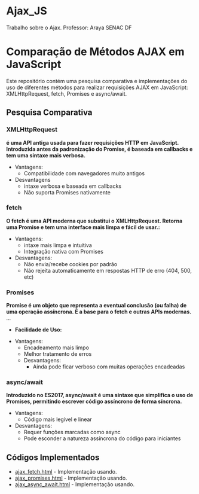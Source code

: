 # Ajax_JS
Trabalho sobre o Ajax. Professor: Araya
SENAC DF

# Comparação de Métodos AJAX em JavaScript

Este repositório contém uma pesquisa comparativa e implementações do uso de diferentes métodos para realizar requisições AJAX em JavaScript: XMLHttpRequest, fetch, Promises e async/await.

## Pesquisa Comparativa

### XMLHttpRequest

**é uma API antiga usada para fazer requisições HTTP em JavaScript. Introduzida antes da padronização do Promise, é baseada em callbacks e tem uma sintaxe mais verbosa.**
- Vantagens:
    - Compatibilidade com navegadores muito antigos
- Desvantagens
     - intaxe verbosa e baseada em callbacks
     - Não suporta Promises nativamente

### fetch

**O fetch é uma API moderna que substitui o XMLHttpRequest. Retorna uma Promise e tem uma interface mais limpa e fácil de usar.:**
- Vantagens:
    - intaxe mais limpa e intuitiva
    - Integração nativa com Promises</li>
- Desvantagens:
    - Não envia/recebe cookies por padrão
    - Não rejeita automaticamente em respostas HTTP de erro (404, 500, etc)

### Promises

 **Promise é um objeto que representa a eventual conclusão (ou falha) de uma operação assíncrona. É a base para o fetch e outras APIs modernas.** ...
* **Facilidade de Uso:** 
- Vantagens:
    - Encadeamento mais limpo
    - Melhor tratamento de erros</li>
  - Desvantagens:
      -  Ainda pode ficar verboso com muitas operações encadeadas

### async/await

 **Introduzido no ES2017, async/await é uma sintaxe que simplifica o uso de Promises, permitindo escrever código assíncrono de forma síncrona.** 
- Vantagens:
    - Código mais legível e linear
- Desvantagens:
    - Requer funções marcadas como async
    -  Pode esconder a natureza assíncrona do código para iniciantes


## Códigos Implementados

* [ajax\_fetch.html](ajax\_fetch.html) - Implementação usando.
* [ajax\_promises.html](ajax\_promises.html) - Implementação usando.
* [ajax\_async\_await.html](ajax\_async\_await.html) - Implementação usando.
